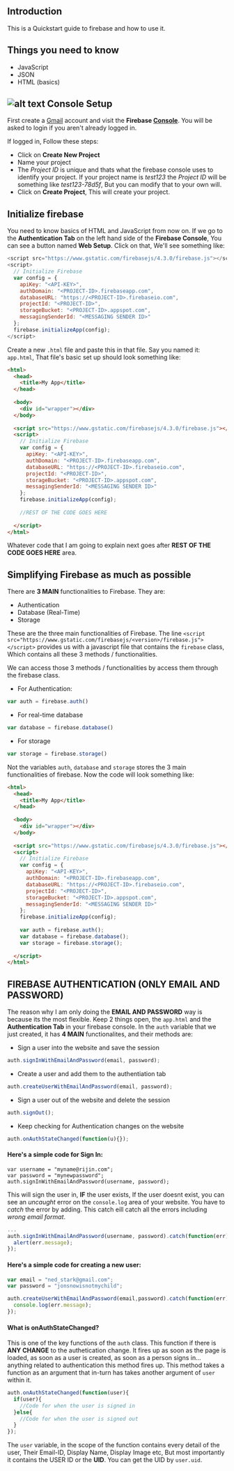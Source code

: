 ## Introduction

This is a Quickstart guide to firebase and how to use it. 

## Things you need to know

* JavaScript
* JSON
* HTML (basics)

## ![alt text](https://www.gstatic.com/mobilesdk/160503_mobilesdk/logo/2x/firebase_28dp.png) Console Setup

First create a [Gmail](https://gmail.com/) account and visit the **Firebase [Console](https://console.firebase.google.com)**. You will be asked to login if you aren't already logged in.

If logged in, Follow these steps: 
* Click on **Create New Project**
* Name your project 
* The *Project ID* is unique and thats what the firebase console uses to identify your project. If your project name is *test123* the *Project ID* will be something like *test123-78d5f*, But you can modify that to your own will. 
* Click on **Create Project**, This will create your project. 

## Initialize firebase 

You need to know basics of HTML and JavaScript from now on. If we go to the **Authentication Tab** on the left hand side of the **Firebase Console**, You can see a button named **Web Setup**. Click on that, We'll see something like: 

```javascript
<script src="https://www.gstatic.com/firebasejs/4.3.0/firebase.js"></script>
<script>
  // Initialize Firebase
  var config = {
    apiKey: "<API-KEY>",
    authDomain: "<PROJECT-ID>.firebaseapp.com",
    databaseURL: "https://<PROJECT-ID>.firebaseio.com",
    projectId: "<PROJECT-ID>",
    storageBucket: "<PROJECT-ID>.appspot.com",
    messagingSenderId: "<MESSAGING SENDER ID>"
  };
  firebase.initializeApp(config);
</script>
```

Create a new `.html` file and paste this in that file. Say you named it: `app.html`, That file's basic set up should look something like: 

```html 
<html>
  <head>
    <title>My App</title>
  </head>
  
  <body>
    <div id="wrapper"></div>
  </body>
  
  <script src="https://www.gstatic.com/firebasejs/4.3.0/firebase.js"></script>
  <script>
    // Initialize Firebase
    var config = {
      apiKey: "<API-KEY>",
      authDomain: "<PROJECT-ID>.firebaseapp.com",
      databaseURL: "https://<PROJECT-ID>.firebaseio.com",
      projectId: "<PROJECT-ID>",
      storageBucket: "<PROJECT-ID>.appspot.com",
      messagingSenderId: "<MESSAGING SENDER ID>"
    };
    firebase.initializeApp(config);
    
    //REST OF THE CODE GOES HERE
    
  </script>
</html>
```

Whatever code that I am going to explain next goes after **REST OF THE CODE GOES HERE** area.

## Simplifying Firebase as much as possible

There are **3 MAIN** functionalities to Firebase. They are: 
* Authentication 
* Database (Real-Time)
* Storage

These are the three main functionalities of Firebase. The line `<script src="https://www.gstatic.com/firebasejs/<version>/firebase.js"></script>` provides us with a javascript file that contains the `firebase` class, Which contains all these 3 methods / functionalities. 

We can access those 3 methods / functionalities by access them through the firebase class.
* For Authentication: 
```javascript
var auth = firebase.auth()
```

* For real-time database
```javascript
var database = firebase.database()
```

* For storage
```javascript
var storage = firebase.storage()
```

Not the variables `auth`, `database` and `storage` stores the 3 main functionalities of firebase.
Now the code will look something like: 

```html 
<html>
  <head>
    <title>My App</title>
  </head>
  
  <body>
    <div id="wrapper"></div>
  </body>
  
  <script src="https://www.gstatic.com/firebasejs/4.3.0/firebase.js"></script>
  <script>
    // Initialize Firebase
    var config = {
      apiKey: "<API-KEY>",
      authDomain: "<PROJECT-ID>.firebaseapp.com",
      databaseURL: "https://<PROJECT-ID>.firebaseio.com",
      projectId: "<PROJECT-ID>",
      storageBucket: "<PROJECT-ID>.appspot.com",
      messagingSenderId: "<MESSAGING SENDER ID>"
    };
    firebase.initializeApp(config);
    
    var auth = firebase.auth(); 
    var database = firebase.database(); 
    var storage = firebase.storage(); 
    
  </script>
</html>
```

## FIREBASE AUTHENTICATION (ONLY EMAIL AND PASSWORD)

The reason why I am only doing the **EMAIL AND PASSWORD** way is because its the most flexible. 
Keep 2 things open, the `app.html` and the **Authentication Tab** in your firebase console. In the `auth` variable that we just created, it has **4 MAIN** functionalites, and their methods are: 
* Sign a user into the website and save the session 
```javascript 
auth.signInWithEmailAndPassword(email, password); 
```
* Create a user and add them to the authentiation tab 
```javascript 
auth.createUserWithEmailAndPassword(email, password); 
```
* Sign a user out of the website and delete the session 
```javascript 
auth.signOut(); 
```
* Keep checking for Authentication changes on the website
```javascript 
auth.onAuthStateChanged(function(u){});
```

#### Here's a simple code for Sign In: 
```
var username = "myname@rijin.com";
var password = "mynewpassword"; 
auth.signInWithEmailAndPassword(username, password);
```

This will sign the user in, **IF** the user exists, If the user doesnt exist, you can see an *uncaught* error on the `console.log` area of your website. You have to *catch* the error by adding. This catch eill catch all the errors including *wrong email format*. 

```javascript
...
auth.signInWithEmailAndPassword(username, password).catch(function(err){
  alert(err.message); 
});
```

#### Here's a simple code for creating a new user: 
```javascript
var email = "ned_stark@gmail.com";
var password = "jonsnowisnotmychild";

auth.createUserWithEmailAndPassword(email,password).catch(function(err){
  console.log(err.message); 
}); 
```

#### What is onAuthStateChanged? 

This is one of the key functions of the `auth` class. This function if there is **ANY CHANGE** to the authetication change. It fires up as soon as the page is loaded, as soon as a user is created, as soon as a person signs in... anything related to authentication this method fires up. This method takes a function as an argument that in-turn has takes another argument of `user` within it. 

```javascript
auth.onAuthStateChanged(function(user){
  if(user){
    //Code for when the user is signed in
  }else{
    //Code for when the user is signed out
  }
}); 
```

The `user` variable, in the scope of the function contains every detail of the user, Their Email-ID, Display Name, Display Image etc, But most importantly it contains the USER ID or the **UID**. You can get the UID by `user.uid`.






 
